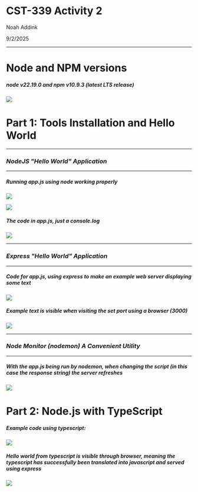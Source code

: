 # CST-339 Activity 2

Noah Addink

9/2/2025
<hr>

# Node and NPM versions
##### node v22.19.0 and npm v10.9.3 (latest LTS release)

![](https://github.com/user-attachments/assets/17ffbbd5-5ba5-41b5-85ac-005de1d0c88c)


# Part 1: Tools Installation and Hello World
---
### *NodeJS "Hello World" Application*
---

##### Running app.js using node working properly
![](https://github.com/user-attachments/assets/5d0e23db-a44c-4495-8dc7-5087ec3cc624)

![](https://github.com/user-attachments/assets/5d0e23db-a44c-4495-8dc7-5087ec3cc624)

##### The code in app.js, just a console.log
![](https://github.com/user-attachments/assets/0a04a386-ae42-49be-ac38-3ef83e5d19d5)

---
### *Express "Hello World" Application* 
---

##### Code for app.js, using express to make an example web server displaying some text
![](https://github.com/user-attachments/assets/e81d5941-f508-4e09-aca7-6ccc77e0e137)


##### Example text is visible when visiting the set port using a browser (3000)
![](https://github.com/user-attachments/assets/20d81a44-a85b-4226-aca0-743c91c04d4e)

---
### *Node Monitor (nodemon) A Convenient Utility*
---

##### With the app.js being run by nodemon, when changing the script (in this case the response string) the server refreshes
![](https://github.com/user-attachments/assets/f93ce738-11fe-4278-9575-627ac2c3b3af)

# Part 2: Node.js with TypeScript

##### Example code using typescript:
![](https://github.com/user-attachments/assets/9ec86f71-94bc-4398-9cbd-637d02cb86ec)

##### Hello world from typescript is visible through browser, meaning the typescript has successfully been translated into javascript and served using express
![](https://github.com/user-attachments/assets/e6277c42-6bfa-4382-a497-2110f8132459)


